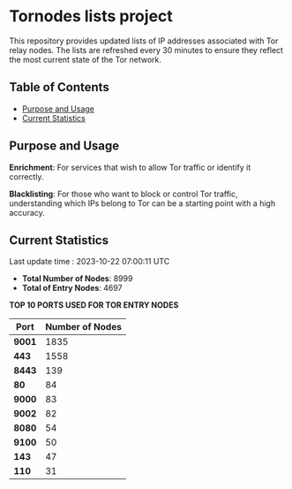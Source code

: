 # Tornodes lists project

This repository provides updated lists of IP addresses associated with Tor relay nodes. The lists are refreshed every 30 minutes to ensure they reflect the most current state of the Tor network.

## Table of Contents

- [Purpose and Usage](#purpose-and-usage)
- [Current Statistics](#current-statistics)


## Purpose and Usage

**Enrichment**: For services that wish to allow Tor traffic or identify it correctly.

**Blacklisting**: For those who want to block or control Tor traffic, understanding which IPs belong to Tor can be a starting point with a high accuracy.

## Current Statistics

Last update time : 2023-10-22 07:00:11 UTC

- **Total Number of Nodes**: 8999
- **Total of Entry Nodes**: 4697

**TOP 10 PORTS USED FOR TOR ENTRY NODES**

| **Port** | **Number of Nodes** |
|------|-----------------|
| **9001**   | 1835  |
| **443**   | 1558  |
| **8443**   | 139  |
| **80**   | 84  |
| **9000**   | 83  |
| **9002**   | 82  |
| **8080**   | 54  |
| **9100**   | 50  |
| **143**   | 47  |
| **110**   | 31  |

